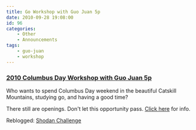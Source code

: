 ```yaml
---
title: Go Workshop with Guo Juan 5p
date: 2010-09-28 19:08:00
id: 96
categories:
	- Other
	- Announcements
tags:
	- guo-juan
	- workshop
---
```


### [2010 Columbus Day Workshop with Guo Juan 5p](http://shodan-challenge.blogspot.com/2010/09/2010-columbus-day-workshop-with-guo.html)

Who wants to spend Columbus Day weekend in the beautiful Catskill Mountains, studying go, and having a good time?

There still are openings. Don't let this opportunity pass. [Click here](http://brooklyngoclub.org/gc/cgi-bin/disp_topic.iphtml?topic_id=407) for info.

Reblogged: [Shodan Challenge ](http://shodan-challenge.blogspot.com/2010/09/2010-columbus-day-workshop-with-guo.html)